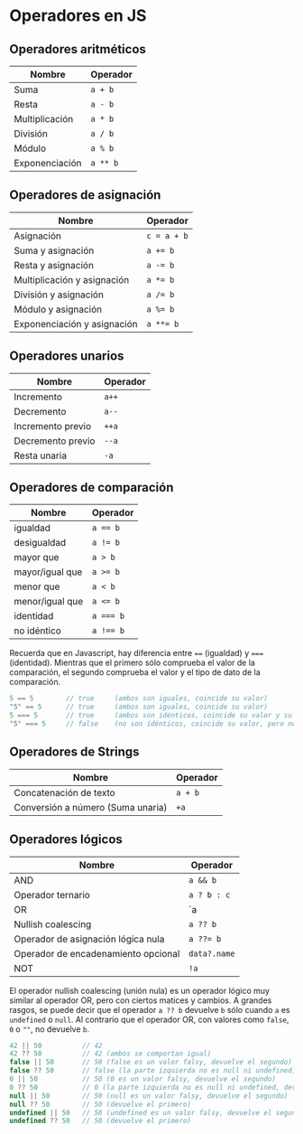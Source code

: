 # **Operadores en JS**

## **Operadores aritméticos**

| Nombre | Operador |
|-|-|
| Suma | `a + b` |
| Resta | `a - b` |
| Multiplicación | `a * b` |
| División | `a / b` |
| Módulo | `a % b` |
| Exponenciación | `a ** b` |

## **Operadores de asignación**

| Nombre | Operador |
|-|-|
| Asignación | `c = a + b` |
|Suma y asignación | `a += b` |
|Resta y asignación	| `a -= b` |
|Multiplicación y asignación | `a *= b` |
|División y asignación | `a /= b` |
|Módulo y asignación | `a %= b` |
|Exponenciación y asignación | `a **= b` |

## **Operadores unarios**

| Nombre | Operador |
|-|-|
| Incremento | `a++` |
| Decremento | `a--` |
| Incremento previo | `++a` |
| Decremento previo | `--a` |
| Resta unaria | `-a` |

## **Operadores de comparación**

| Nombre | Operador |
|-|-|
| igualdad | `a == b` |
| desigualdad | `a != b` |
| mayor que | `a > b` |
| mayor/igual que | `a >= b` |
| menor que | `a < b` |
| menor/igual que | `a <= b` |
| identidad | `a === b` |
| no idéntico | `a !== b` |

Recuerda que en Javascript, hay diferencia entre `==` (igualdad) y `===` (identidad). Mientras que el primero sólo comprueba el valor de la comparación, el segundo comprueba el valor y el tipo de dato de la comparación.

```js
5 == 5        // true     (ambos son iguales, coincide su valor)
"5" == 5      // true     (ambos son iguales, coincide su valor)
5 === 5       // true     (ambos son idénticos, coincide su valor y su tipo de dato -número-)
"5" === 5     // false    (no son idénticos, coincide su valor, pero no su tipo de dato -string y número-)
```

## **Operadores de Strings**

| Nombre | Operador |
|-|-|
| Concatenación de texto | `a + b` |
| Conversión a número (Suma unaria) | `+a` |

## **Operadores lógicos**

| Nombre | Operador |
|-|-|
| AND | `a && b` |
| Operador ternario | `a ? b : c` |
| OR | `a || b` |
| Nullish coalescing | `a ?? b` |
| Operador de asignación lógica nula | `a ??= b` |
| Operador de encadenamiento opcional | `data?.name` |
| NOT | `!a` |

El operador nullish coalescing (unión nula) es un operador lógico muy similar al operador OR, pero con ciertos matices y cambios. A grandes rasgos, se puede decir que el operador `a ?? b` devuelve `b` sólo cuando `a` es `undefined` o `null`. Al contrario que el operador OR, con valores como `false`, `0` o `""`, no devuelve `b`.

```js
42 || 50          // 42
42 ?? 50          // 42 (ambos se comportan igual)
false || 50       // 50 (false es un valor falsy, devuelve el segundo)
false ?? 50       // false (la parte izquierda no es null ni undefined, devuelve el primero)
0 || 50           // 50 (0 es un valor falsy, devuelve el segundo)
0 ?? 50           // 0 (la parte izquierda no es null ni undefined, devuelve el primero)
null || 50        // 50 (null es un valor falsy, devuelve el segundo)
null ?? 50        // 50 (devuelve el primero)
undefined || 50   // 50 (undefined es un valor falsy, devuelve el segundo)
undefined ?? 50   // 50 (devuelve el primero)
```